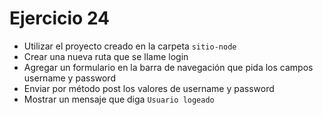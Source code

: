 # Ejercicio 24

* Utilizar el proyecto creado en la carpeta `sitio-node`
* Crear una nueva ruta que se llame login
* Agregar un formulario en la barra de navegación que pida los campos username y password
* Enviar por método post los valores de username y password
* Mostrar un mensaje que diga `Usuario logeado`